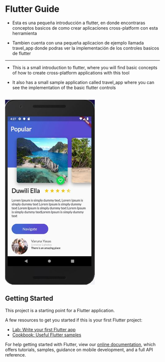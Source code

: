 # Flutter Guide

- Esta es una pequeña introducción a flutter, en donde encontraras
conceptos basicos de como crear aplicaciones cross-platform con esta
herramienta

- Tambien cuenta con una pequeña aplicacion de ejemplo llamada travel_app
donde podras ver la implementación de los controles basicos de flutter

------------------------------------
- This is a small introduction to flutter, where you will find
basic concepts of how to create cross-platform applications with this
tool

- It also has a small sample application called travel_app
where you can see the implementation of the basic flutter controls


<br/>




<img src="assets/exampleapp.JPG" />


## Getting Started
This project is a starting point for a Flutter application.

A few resources to get you started if this is your first Flutter project:

- <a href="https://flutter.dev/docs/get-started/codelab">Lab: Write your first Flutter app</a>
- <a href="https://flutter.dev/docs/cookbook">Cookbook: Useful Flutter samples</a>


For help getting started with Flutter, view our <a href="https://flutter.dev/docs">online documentation</a>, which offers tutorials, samples, guidance on mobile development, and a full API reference.